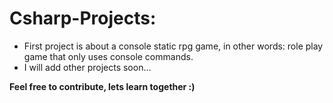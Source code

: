 # Csharp-Projects:
- First project is about a console static rpg game, in other words: role play game that only uses console commands.
- I will add other projects soon... 


**Feel free to contribute, lets learn together :)** 
